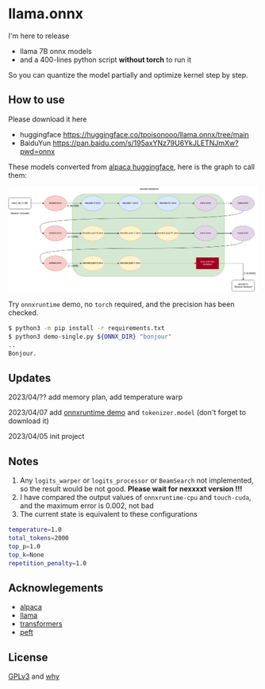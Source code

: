 # llama.onnx

I'm here to release

* llama 7B onnx models
* and a 400-lines python script **without torch** to run it

So you can quantize the model partially and optimize kernel step by step. 

## How to use
Please download it here
* huggingface https://huggingface.co/tpoisonooo/llama.onnx/tree/main
* BaiduYun https://pan.baidu.com/s/195axYNz79U6YkJLETNJmXw?pwd=onnx

These models converted from [alpaca huggingface](https://github.com/tatsu-lab/stanford_alpaca), here is the graph to call them:

![](./onnx-flow.jpg)

Try `onnxruntime` demo, no `torch` required, and the precision has been checked.

```bash
$ python3 -m pip install -r requirements.txt
$ python3 demo-single.py ${ONNX_DIR} "bonjour"
..
Bonjour.
```

## Updates

2023/04/?? add memory plan, add temperature warp

2023/04/07 add [onnxruntime demo](demo-single.py) and `tokenizer.model` (don't forget to download it)

2023/04/05 init project


## Notes
1. Any `logits_warper` or `logits_processor` or `BeamSearch` not implemented, so the result would be not good. **Please wait for nexxxxt version !!!**
2. I have compared the output values of `onnxruntime-cpu` and `touch-cuda`, and the maximum error is 0.002, not bad
3. The current state is equivalent to these configurations
```bash
temperature=1.0
total_tokens=2000
top_p=1.0
top_k=None
repetition_penalty=1.0
```


## Acknowlegements
* [alpaca](https://github.com/tatsu-lab/stanford_alpaca)
* [llama](https://github.com/facebookresearch/llama)
* [transformers](https://github.com/huggingface/transformers)
* [peft](https://github.com/huggingface/peft)


## License
[GPLv3](LICENSE) and [why](why-gpl.md)
